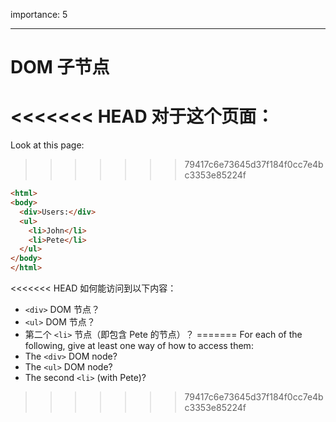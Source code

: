 importance: 5

---

# DOM 子节点

<<<<<<< HEAD
对于这个页面：
=======
Look at this page:
>>>>>>> 79417c6e73645d37f184f0cc7e4bc3353e85224f

```html
<html>
<body>
  <div>Users:</div>
  <ul>
    <li>John</li>
    <li>Pete</li>
  </ul>
</body>
</html>
```

<<<<<<< HEAD
如何能访问到以下内容：
- `<div>` DOM 节点？
-  `<ul>` DOM 节点？
-  第二个 `<li>` 节点（即包含 Pete 的节点）？
=======
For each of the following, give at least one way of how to access them:
- The `<div>` DOM node?
- The `<ul>` DOM node?
- The second `<li>` (with Pete)?
>>>>>>> 79417c6e73645d37f184f0cc7e4bc3353e85224f
